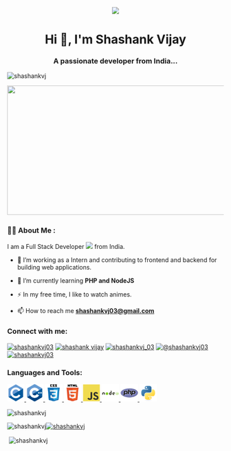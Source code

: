 <div id="header" align="center">
  <img src="https://media.giphy.com/media/M9gbBd9nbDrOTu1Mqx/giphy.gif" width="100"/>
</div>
<h1 align="center">Hi 👋, I'm Shashank Vijay</h1>
<h3 align="center">A passionate developer from India...</h3>

<p align="left"> <img src="https://komarev.com/ghpvc/?username=shashankvj&label=Profile%20views&color=0e75b6&style=flat" alt="shashankvj" /> </p>

<div align="center">
  <img src="https://media.giphy.com/media/dWesBcTLavkZuG35MI/giphy.gif" width="600" height="300"/>
</div>

### :man_technologist: About Me :
I am a Full Stack Developer <img src="https://media.giphy.com/media/WUlplcMpOCEmTGBtBW/giphy.gif" width="30"> from India.
- :telescope: I’m working as a Intern and contributing to frontend and backend for building web applications.

- :seedling: I’m currently learning **PHP and NodeJS**

- :zap: In my free time, I like to watch animes.

- 📫 How to reach me **shashankvj03@gmail.com**


<h3 align="left">Connect with me:</h3>
<p align="left">
<a href="https://twitter.com/shashankvj03" target="blank"><img align="center" src="https://raw.githubusercontent.com/rahuldkjain/github-profile-readme-generator/master/src/images/icons/Social/twitter.svg" alt="shashankvj03" height="30" width="40" /></a>
<a href="https://linkedin.com/in/shashank vijay" target="blank"><img align="center" src="https://raw.githubusercontent.com/rahuldkjain/github-profile-readme-generator/master/src/images/icons/Social/linked-in-alt.svg" alt="shashank vijay" height="30" width="40" /></a>
<a href="https://instagram.com/shashankvj_03" target="blank"><img align="center" src="https://raw.githubusercontent.com/rahuldkjain/github-profile-readme-generator/master/src/images/icons/Social/instagram.svg" alt="shashankvj_03" height="30" width="40" /></a>
<a href="https://medium.com/@shashankvj03" target="blank"><img align="center" src="https://raw.githubusercontent.com/rahuldkjain/github-profile-readme-generator/master/src/images/icons/Social/medium.svg" alt="@shashankvj03" height="30" width="40" /></a>
<a href="https://www.hackerrank.com/shashankvj03" target="blank"><img align="center" src="https://raw.githubusercontent.com/rahuldkjain/github-profile-readme-generator/master/src/images/icons/Social/hackerrank.svg" alt="shashankvj03" height="30" width="40" /></a>
</p>

<h3 align="left">Languages and Tools:</h3>
<p align="left"> <a href="https://www.cprogramming.com/" target="_blank" rel="noreferrer"> <img src="https://raw.githubusercontent.com/devicons/devicon/master/icons/c/c-original.svg" alt="c" width="40" height="40"/> </a> <a href="https://www.w3schools.com/cpp/" target="_blank" rel="noreferrer"> <img src="https://raw.githubusercontent.com/devicons/devicon/master/icons/cplusplus/cplusplus-original.svg" alt="cplusplus" width="40" height="40"/> </a> <a href="https://www.w3schools.com/css/" target="_blank" rel="noreferrer"> <img src="https://raw.githubusercontent.com/devicons/devicon/master/icons/css3/css3-original-wordmark.svg" alt="css3" width="40" height="40"/> </a> <a href="https://www.w3.org/html/" target="_blank" rel="noreferrer"> <img src="https://raw.githubusercontent.com/devicons/devicon/master/icons/html5/html5-original-wordmark.svg" alt="html5" width="40" height="40"/> </a> <a href="https://developer.mozilla.org/en-US/docs/Web/JavaScript" target="_blank" rel="noreferrer"> <img src="https://raw.githubusercontent.com/devicons/devicon/master/icons/javascript/javascript-original.svg" alt="javascript" width="40" height="40"/> </a> <a href="https://nodejs.org" target="_blank" rel="noreferrer"> <img src="https://raw.githubusercontent.com/devicons/devicon/master/icons/nodejs/nodejs-original-wordmark.svg" alt="nodejs" width="40" height="40"/> </a> <a href="https://www.php.net" target="_blank" rel="noreferrer"> <img src="https://raw.githubusercontent.com/devicons/devicon/master/icons/php/php-original.svg" alt="php" width="40" height="40"/> </a> <a href="https://www.python.org" target="_blank" rel="noreferrer"> <img src="https://raw.githubusercontent.com/devicons/devicon/master/icons/python/python-original.svg" alt="python" width="40" height="40"/> </a> </p>

<p><img align="center" src="https://github-readme-streak-stats.herokuapp.com/?user=shashankvj&" alt="shashankvj" /></p>

<p><img align="left" src="https://github-readme-stats.vercel.app/api/top-langs?username=shashankvj&show_icons=true&locale=en&layout=compact" alt="shashankvj" /></p>

<p align="cleft"> <a href="https://github.com/ryo-ma/github-profile-trophy"><img src="https://github-profile-trophy.vercel.app/?username=shashankvj" alt="shashankvj" /></a> </p>

<p>&nbsp;<img align="center" src="https://github-readme-stats.vercel.app/api?username=shashankvj&show_icons=true&locale=en" alt="shashankvj" /></p>


